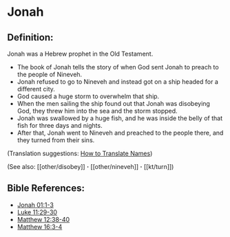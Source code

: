 # Jonah #

## Definition: ##

Jonah was a Hebrew prophet in the Old Testament.

* The book of Jonah tells the story of when God sent Jonah to preach to the people of Nineveh.
* Jonah refused to go to Nineveh and instead got on a ship headed for a different city.
* God caused a huge storm to overwhelm that ship.
* When the men sailing the ship found out that Jonah was disobeying God, they threw him into the sea and the storm stopped.
* Jonah was swallowed by a huge fish, and he was inside the belly of that fish for three days and nights.
* After that, Jonah went to Nineveh and preached to the people there, and they turned from their sins.

(Translation suggestions: [How to Translate Names](en/ta-vol1/translate/man/translate-names))

(See also: [[other/disobey]] **·** [[other/nineveh]] **·** [[kt/turn]])

## Bible References: ##

* [Jonah 01:1-3](en/tn/jon/help/01/01)
* [Luke 11:29-30](en/tn/luk/help/11/29)
* [Matthew 12:38-40](en/tn/mat/help/12/38)
* [Matthew 16:3-4](en/tn/mat/help/16/03)